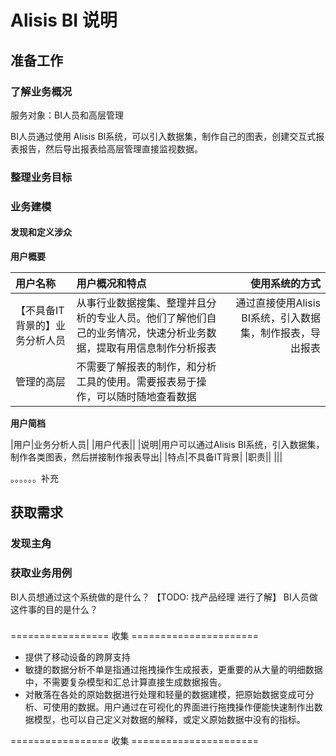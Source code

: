 
# Alisis BI 说明

## 准备工作
### 了解业务概况

服务对象：BI人员和高层管理

BI人员通过使用 Alisis BI系统，可以引入数据集，制作自己的图表，创建交互式报表报告，然后导出报表给高层管理直接监视数据。

### 整理业务目标

### 业务建模

#### 发现和定义涉众

**用户概要**

|用户名称|用户概况和特点|使用系统的方式|
|:---|:---|---:|
|【不具备IT背景的】业务分析人员|从事行业数据搜集、整理并且分析的专业人员。他们了解他们自己的业务情况，快速分析业务数据，提取有用信息制作分析报表|通过直接使用Alisis BI系统，引入数据集，制作报表，导出报表|
|管理的高层|不需要了解报表的制作，和分析工具的使用。需要报表易于操作，可以随时随地查看数据||

**用户简档**

|用户|业务分析人员|
|用户代表||
|说明|用户可以通过Alisis BI系统，引入数据集，制作各类图表，然后拼接制作报表导出|
|特点|不具备IT背景|
|职责||
|||


。。。。。。补充

## 获取需求


### 发现主角

### 获取业务用例

BI人员想通过这个系统做的是什么？ 【TODO: 找产品经理 进行了解】
BI人员做这件事的目的是什么？ 

### 








================= 收集 ======================

- 提供了移动设备的跨屏支持
- 敏捷的数据分析不单是指通过拖拽操作生成报表，更重要的从大量的明细数据中，不需要复杂模型和汇总计算直接生成数据报告。
- 对散落在各处的原始数据进行处理和轻量的数据建模，把原始数据变成可分析、可使用的数据。用户通过在可视化的界面进行拖拽操作便能快速制作出数据模型，也可以自己定义对数据的解释，或定义原始数据中没有的指标。

================= 收集 ======================
